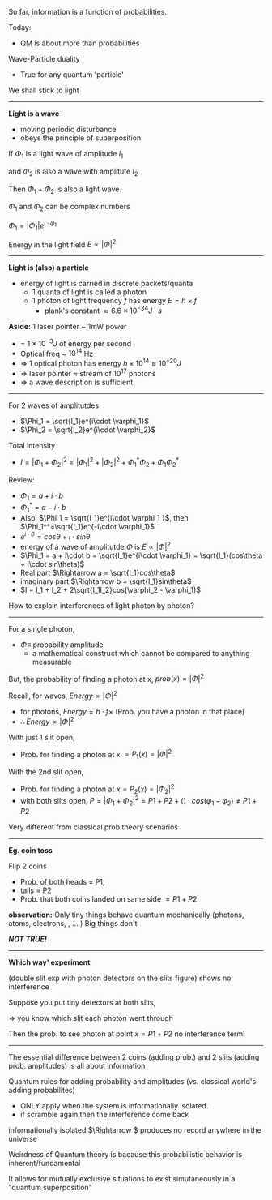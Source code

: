 So far, information is a function of probabilities.

Today:
* QM is about more than probabilities

Wave-Particle duality
* True for any quantum 'particle'

We shall stick to light 

---

__Light is a wave__
* moving periodic disturbance
* obeys the principle of superposition

If $\Phi_1$ is a light wave of amplitude $I_1$

and $\Phi_2$ is also a wave with amplitute $I_2$

Then $\Phi_1 + \Phi_2$ is also a light wave.

$\Phi_1$ and $\Phi_2$ can be complex numbers

$\Phi_1 = |\Phi_1|e^{i\cdot \varphi_1}$

Energy in the light field $E\varpropto |\Phi|^2$

---

__Light is (also) a particle__
* energy of light is carried in discrete packets/quanta
    + 1 quanta of light is called a photon
    + 1 photon of light frequency $f$ has energy $E=h\times f$
        + plank's constant $\approx 6.6\times 10^{-34} J \cdot s$

__Aside:__
1 laser pointer ~ 1mW power
- = $1\times10^{-3}J$ of energy per second
- Optical freq ~ $10^{14}$ Hz
- => 1 optical photon has energy $h\times 10^{14} \approx 10^{-20}J$
- => laser pointer $\approx$ stream of $10^{17}$ photons
- => a wave description is sufficient

---

For 2 waves of amplitutdes
- $\Phi_1 = \sqrt{I_1}e^{i\cdot \varphi_1}$
- $\Phi_2 = \sqrt{I_2}e^{i\cdot \varphi_2}$

Total intensity 
- $I = |\Phi_1 + \Phi_2 |^2 = |\Phi_1|^2 + |\Phi_2|^2 + \Phi_1^*\Phi_2 + \Phi_1\Phi_2^*$

Review:	
- $\Phi_1 = a+i\cdot b$
- $\Phi_1^* = a-i\cdot b$
- Also, $\Phi_1 = \sqrt{I_1}e^{i\cdot \varphi_1 }$, then $\Phi_1^*=\sqrt{I_1}e^{-i\cdot \varphi_1}$
- $e^{i\cdot \theta} = cos\theta + i\cdot sin\theta$
- energy of a wave of amplitutde $\Phi$ is $E \varpropto |\Phi|^2$
- $\Phi_1 = a + i\cdot b = \sqrt{I_1}e^{i\cdot \varphi_1} = \sqrt{I_1}(cos\theta + i\cdot sin\theta)$
- Real part $\Rightarrow a = \sqrt{I_1}cos\theta$
- imaginary part $\Rightarrow b = \sqrt{I_1}sin\theta$
- $I = I_1 + I_2 + 2\sqrt{I_1I_2}cos(\varphi_2 - \varphi_1)$

How to explain interferences of light photon by photon?

---

For a single photon,
- $\Phi\equiv$ probability amplitude
    - a mathematical construct which cannot be compared to anything measurable

But, the probability of finding a photon at x, $prob(x) = |\Phi|^2$

Recall, for waves, $Energy \varpropto |\Phi|^2$
- for photons, $Energy = h\cdot f \times$ (Prob. you have a photon in that place)
- $\therefore Energy \varpropto |\Phi|^2$

With just 1 slit open,
- Prob. for finding a photon at x $= P_1(x) = |\Phi|^2$

With the 2nd slit open,
- Prob. for finding a photon at $x = P_2(x) = |\Phi_2|^2$
- with both slits open, $P = |\Phi_1 + \Phi_2|^2 = P1 + P2 + ()\cdot cos(\varphi_1 - \varphi_2) \neq P1 + P2$

Very different from classical prob theory scenarios

---

__Eg. coin toss__

Flip 2 coins 
- Prob. of both heads = P1, 
- tails = P2
- Prob. that both coins landed on same side $= P1 + P2$

__observation:__ Only tiny things behave quantum mechanically
				(photons, atoms, electrons, , ... )
Big things don't 

___NOT TRUE!___

--- 

__Which way' experiment__

(double slit exp with photon detectors on the slits figure) shows no interference

Suppose you put tiny detectors at both slits,

$\Rightarrow$ you know which slit each photon went through

Then the prob. to see photon at point $x = P1 + P2$  no interference term!

---

The essential difference between 2 coins (adding prob.) and 2 slits (adding prob. amplitudes) is all about information

Quantum rules for adding probability and amplitudes (vs. classical world's adding probabilites) 
- ONLY apply when the system is informationally isolated.
- if scramble again then the interference come back

informationally isolated $\Rightarrow $ produces no record anywhere in the universe

Weirdness of Quantum theory is bacause this probabilistic behavior is inherent/fundamental 

It allows for mutually exclusive situations to exist simutaneously in a "quantum superposition"

